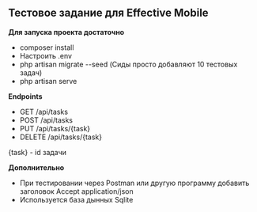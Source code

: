 ## Тестовое задание для Effective Mobile

**Для запуска проекта достаточно**
 - composer install
 - Настроить .env
 - php artisan migrate --seed (Сиды просто добавляют 10 тестовых задач)
 - php artisan serve

**Endpoints**
 - GET /api/tasks
 - POST /api/tasks
 - PUT /api/tasks/{task}
 - DELETE /api/tasks/{task}

{task} - id задачи

**Дополнительно**
 - При тестировании через Postman или другую программу добавить заголовок Accept application/json
 - Используется база дынных Sqlite
